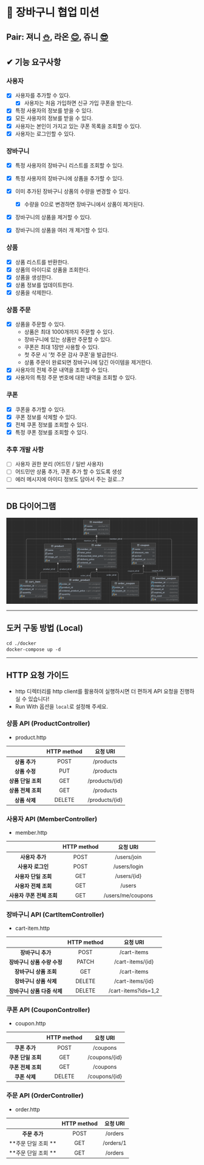 # 🧺 장바구니 협업 미션

## Pair: 져니 [⛄️](http://github.com/cl8d), 라온 [😊](https://github.com/mcodnjs), 쥬니 [😎](https://github.com/cpot5620)

## ✔ 기능 요구사항
### 사용자

- [x] 사용자를 추가할 수 있다.
  - [x] 사용자는 처음 가입하면 신규 가입 쿠폰을 받는다.
- [x] 특정 사용자의 정보를 받을 수 있다.
- [x] 모든 사용자의 정보를 받을 수 있다.
- [x] 사용자는 본인이 가지고 있는 쿠폰 목록을 조회할 수 있다.
- [x] 사용자는 로그인할 수 있다.

### 장바구니

- [x] 특정 사용자의 장바구니 리스트를 조회할 수 있다.
- [x] 특정 사용자의 장바구니에 상품을 추가할 수 있다.
- [x] 이미 추가된 장바구니 상품의 수량을 변경할 수 있다.
  - [x] 수량을 0으로 변경하면 장바구니에서 상품이 제거된다.
- [x] 장바구니의 상품을 제거할 수 있다.
- [x] 장바구니의 상품을 여러 개 제거할 수 있다.


### 상품
- [x] 상품 리스트를 반환한다.
- [x] 상품의 아이디로 상품을 조회한다.
- [x] 상품을 생성한다.
- [x] 상품 정보를 업데이트한다.
- [x] 상품을 삭제한다.

### 상품 주문
- [x] 상품을 주문할 수 있다.
  - 상품은 최대 1000개까지 주문할 수 있다. 
  - 장바구니에 있는 상품만 주문할 수 있다.
  - 쿠폰은 최대 1장만 사용할 수 있다.
  - 첫 주문 시 '첫 주문 감사 쿠폰'을 발급한다.
  - 상품 주문이 완료되면 장바구니에 담긴 아이템을 제거한다.
- [x] 사용자의 전체 주문 내역을 조회할 수 있다.
- [x] 사용자의 특정 주문 번호에 대한 내역을 조회할 수 있다.

### 쿠폰
- [x] 쿠폰을 추가할 수 있다.
- [x] 쿠폰 정보를 삭제할 수 있다.
- [x] 전체 쿠폰 정보를 조회할 수 있다.
- [x] 특정 쿠폰 정보를 조회할 수 있다.

### 추후 개발 사항
- [ ] 사용자 권한 분리 (어드민 / 일반 사용자)
- [ ] 어드민만 상품 추가, 쿠폰 추가 할 수 있도록 생성
- [ ] 에러 메시지에 아이디 정보도 담아서 주는 걸로...? 

---

## DB 다이어그램
<img src="https://raw.githubusercontent.com/Cl8D/jwp-shopping-order/step1/src/main/resources/static/file/db-diagram.png">

---

## 도커 구동 방법 (Local)
```
cd ./docker
docker-compose up -d
```

---

## HTTP 요청 가이드
- http 디렉터리를 http client를 활용하여 실행하시면 더 편하게 API 요청을 진행하실 수 있습니다!
- Run With 옵션을 `local`로 설정해 주세요.

### 상품 API (ProductController)
- product.http

|              | HTTP method |     요청 URI     |
|:------------:|:-----------:|:--------------:|
|  **상품 추가**   |    POST     |   /products    |
|  **상품 수정**   |     PUT     |   /products    |
| **상품 단일 조회** |     GET     | /products/{id} |
| **상품 전체 조회** |     GET     |   /products    |
|  **상품 삭제**   |   DELETE    | /products/{id} |


### 사용자 API (MemberController)
- member.http

|                  | HTTP method |       요청 URI      |
|:----------------:|:-----------:|:-----------------:|
|    **사용자 추가**    |    POST     |    /users/join    |
|   **사용자 로그인**    |    POST     |    /users/login   |
|  **사용자 단일 조회**   |     GET     |    /users/{id}    |
|  **사용자 전체 조회**   |     GET     |       /users      |
| **사용자 쿠폰 전체 조회** |     GET     | /users/me/coupons |

### 장바구니 API (CartItemController)
- cart-item.http

|                   | HTTP method |       요청 URI        |
|:-----------------:|:-----------:|:-------------------:|
|    **장바구니 추가**    |    POST     |     /cart-items     |
| **장바구니 상품 수량 수정** |    PATCH    |  /cart-items/{id}   |
|  **장바구니 상품 조회**   |     GET     |     /cart-items     |
|  **장바구니 상품 삭제**   |   DELETE    |  /cart-items/{id}   |
| **장바구니 상품 다중 삭제** |   DELETE    | /cart-items?ids=1,2 |

### 쿠폰 API (CouponController)
- coupon.http

|              | HTTP method |    요청 URI     |
|:------------:|:-----------:|:-------------:|
|  **쿠폰 추가**   |    POST     |   /coupons    |
| **쿠폰 단일 조회** |     GET     | /coupons/{id} |
| **쿠폰 전체 조회** |     GET     |   /coupons    |
|  **쿠폰 삭제**   |   DELETE    | /coupons/{id} |

### 주문 API (OrderController)
- order.http

|               | HTTP method |  요청 URI   |
|:-------------:|:-----------:|:---------:|
|   **주문 추가**   |    POST     |  /orders  |
| **주문 단일 조회 ** |     GET     | /orders/1 |
| **주문 단일 조회 ** |     GET     |  /orders  |
